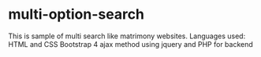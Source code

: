 # multi-option-search

This is sample of multi search like matrimony websites.
Languages used:
  HTML and CSS
  Bootstrap 4
  ajax method using jquery
  and PHP for backend
  
